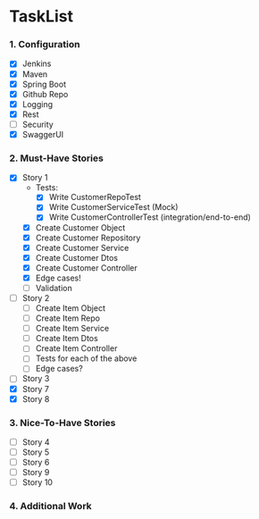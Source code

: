 # TaskList

### 1. Configuration

- [x] Jenkins
- [x] Maven
- [x] Spring Boot
- [x] Github Repo
- [x] Logging
- [x] Rest
- [ ] Security
- [x] SwaggerUI

### 2. Must-Have Stories

- [x] Story 1
    * Tests:
        * [x] Write CustomerRepoTest
        * [x] Write CustomerServiceTest (Mock)
        * [x] Write CustomerControllerTest (integration/end-to-end)
    * [x] Create Customer Object
    * [x] Create Customer Repository
    * [x] Create Customer Service
    * [x] Create Customer Dtos
    * [x] Create Customer Controller
    * [x] Edge cases!
    * [ ] Validation
- [ ] Story 2
    * [ ] Create Item Object
    * [ ] Create Item Repo
    * [ ] Create Item Service 
    * [ ] Create Item Dtos
    * [ ] Create Item Controller
    * [ ] Tests for each of the above
    * [ ] Edge cases?
- [ ] Story 3
- [x] Story 7
- [x] Story 8

### 3. Nice-To-Have Stories

- [ ] Story 4
- [ ] Story 5
- [ ] Story 6
- [ ] Story 9
- [ ] Story 10

### 4. Additional Work